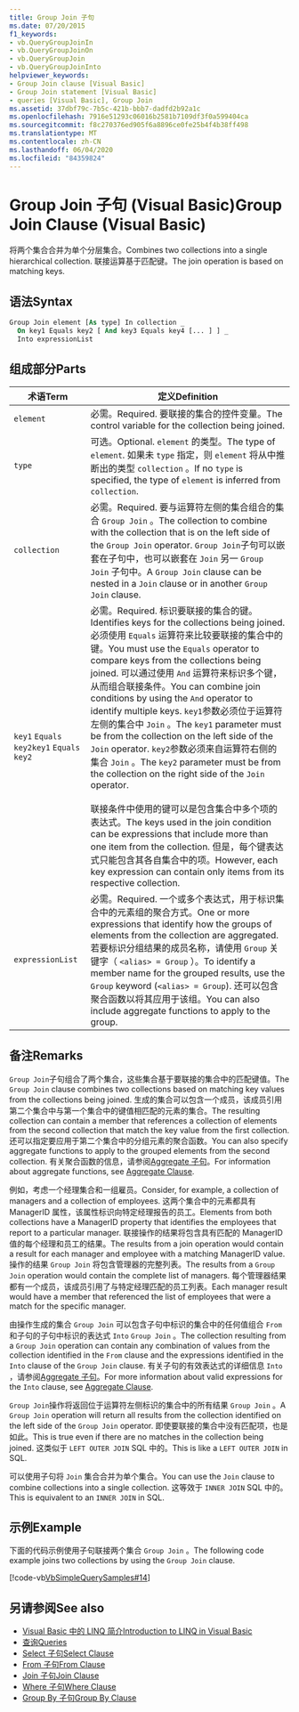 ```yaml
---
title: Group Join 子句
ms.date: 07/20/2015
f1_keywords:
- vb.QueryGroupJoinIn
- vb.QueryGroupJoinOn
- vb.QueryGroupJoin
- vb.QueryGroupJoinInto
helpviewer_keywords:
- Group Join clause [Visual Basic]
- Group Join statement [Visual Basic]
- queries [Visual Basic], Group Join
ms.assetid: 37dbf79c-7b5c-421b-bbb7-dadfd2b92a1c
ms.openlocfilehash: 7916e51293c06016b2581b7109df3f0a599404ca
ms.sourcegitcommit: f8c270376ed905f6a8896ce0fe25b4f4b38ff498
ms.translationtype: MT
ms.contentlocale: zh-CN
ms.lasthandoff: 06/04/2020
ms.locfileid: "84359824"
---
```

# <a name="group-join-clause-visual-basic"></a><span data-ttu-id="4dfb0-102">Group Join 子句 (Visual Basic)</span><span class="sxs-lookup"><span data-stu-id="4dfb0-102">Group Join Clause (Visual Basic)</span></span>
<span data-ttu-id="4dfb0-103">将两个集合合并为单个分层集合。</span><span class="sxs-lookup"><span data-stu-id="4dfb0-103">Combines two collections into a single hierarchical collection.</span></span> <span data-ttu-id="4dfb0-104">联接运算基于匹配键。</span><span class="sxs-lookup"><span data-stu-id="4dfb0-104">The join operation is based on matching keys.</span></span>  
  
## <a name="syntax"></a><span data-ttu-id="4dfb0-105">语法</span><span class="sxs-lookup"><span data-stu-id="4dfb0-105">Syntax</span></span>  
  
```vb  
Group Join element [As type] In collection _  
  On key1 Equals key2 [ And key3 Equals key4 [... ] ] _  
  Into expressionList  
```  
  
## <a name="parts"></a><span data-ttu-id="4dfb0-106">组成部分</span><span class="sxs-lookup"><span data-stu-id="4dfb0-106">Parts</span></span>  
  
|<span data-ttu-id="4dfb0-107">术语</span><span class="sxs-lookup"><span data-stu-id="4dfb0-107">Term</span></span>|<span data-ttu-id="4dfb0-108">定义</span><span class="sxs-lookup"><span data-stu-id="4dfb0-108">Definition</span></span>|  
|---|---|  
|`element`|<span data-ttu-id="4dfb0-109">必需。</span><span class="sxs-lookup"><span data-stu-id="4dfb0-109">Required.</span></span> <span data-ttu-id="4dfb0-110">要联接的集合的控件变量。</span><span class="sxs-lookup"><span data-stu-id="4dfb0-110">The control variable for the collection being joined.</span></span>|  
|`type`|<span data-ttu-id="4dfb0-111">可选。</span><span class="sxs-lookup"><span data-stu-id="4dfb0-111">Optional.</span></span> <span data-ttu-id="4dfb0-112">`element` 的类型。</span><span class="sxs-lookup"><span data-stu-id="4dfb0-112">The type of `element`.</span></span> <span data-ttu-id="4dfb0-113">如果未 `type` 指定，则 `element` 将从中推断出的类型 `collection` 。</span><span class="sxs-lookup"><span data-stu-id="4dfb0-113">If no `type` is specified, the type of `element` is inferred from `collection`.</span></span>|  
|`collection`|<span data-ttu-id="4dfb0-114">必需。</span><span class="sxs-lookup"><span data-stu-id="4dfb0-114">Required.</span></span> <span data-ttu-id="4dfb0-115">要与运算符左侧的集合组合的集合 `Group Join` 。</span><span class="sxs-lookup"><span data-stu-id="4dfb0-115">The collection to combine with the collection that is on the left side of the `Group Join` operator.</span></span> <span data-ttu-id="4dfb0-116">`Group Join`子句可以嵌套在子句中，也可以嵌套在 `Join` 另一 `Group Join` 子句中。</span><span class="sxs-lookup"><span data-stu-id="4dfb0-116">A `Group Join` clause can be nested in a `Join` clause or in another `Group Join` clause.</span></span>|  
|<span data-ttu-id="4dfb0-117">`key1` `Equals` `key2`</span><span class="sxs-lookup"><span data-stu-id="4dfb0-117">`key1` `Equals` `key2`</span></span>|<span data-ttu-id="4dfb0-118">必需。</span><span class="sxs-lookup"><span data-stu-id="4dfb0-118">Required.</span></span> <span data-ttu-id="4dfb0-119">标识要联接的集合的键。</span><span class="sxs-lookup"><span data-stu-id="4dfb0-119">Identifies keys for the collections being joined.</span></span> <span data-ttu-id="4dfb0-120">必须使用 `Equals` 运算符来比较要联接的集合中的键。</span><span class="sxs-lookup"><span data-stu-id="4dfb0-120">You must use the `Equals` operator to compare keys from the collections being joined.</span></span> <span data-ttu-id="4dfb0-121">可以通过使用 `And` 运算符来标识多个键，从而组合联接条件。</span><span class="sxs-lookup"><span data-stu-id="4dfb0-121">You can combine join conditions by using the `And` operator to identify multiple keys.</span></span> <span data-ttu-id="4dfb0-122">`key1`参数必须位于运算符左侧的集合中 `Join` 。</span><span class="sxs-lookup"><span data-stu-id="4dfb0-122">The `key1` parameter must be from the collection on the left side of the `Join` operator.</span></span> <span data-ttu-id="4dfb0-123">`key2`参数必须来自运算符右侧的集合 `Join` 。</span><span class="sxs-lookup"><span data-stu-id="4dfb0-123">The `key2` parameter must be from the collection on the right side of the `Join` operator.</span></span><br /><br /> <span data-ttu-id="4dfb0-124">联接条件中使用的键可以是包含集合中多个项的表达式。</span><span class="sxs-lookup"><span data-stu-id="4dfb0-124">The keys used in the join condition can be expressions that include more than one item from the collection.</span></span> <span data-ttu-id="4dfb0-125">但是，每个键表达式只能包含其各自集合中的项。</span><span class="sxs-lookup"><span data-stu-id="4dfb0-125">However, each key expression can contain only items from its respective collection.</span></span>|  
|`expressionList`|<span data-ttu-id="4dfb0-126">必需。</span><span class="sxs-lookup"><span data-stu-id="4dfb0-126">Required.</span></span> <span data-ttu-id="4dfb0-127">一个或多个表达式，用于标识集合中的元素组的聚合方式。</span><span class="sxs-lookup"><span data-stu-id="4dfb0-127">One or more expressions that identify how the groups of elements from the collection are aggregated.</span></span> <span data-ttu-id="4dfb0-128">若要标识分组结果的成员名称，请使用 `Group` 关键字（ `<alias> = Group` ）。</span><span class="sxs-lookup"><span data-stu-id="4dfb0-128">To identify a member name for the grouped results, use the `Group` keyword (`<alias> = Group`).</span></span> <span data-ttu-id="4dfb0-129">还可以包含聚合函数以将其应用于该组。</span><span class="sxs-lookup"><span data-stu-id="4dfb0-129">You can also include aggregate functions to apply to the group.</span></span>|  
  
## <a name="remarks"></a><span data-ttu-id="4dfb0-130">备注</span><span class="sxs-lookup"><span data-stu-id="4dfb0-130">Remarks</span></span>  
 <span data-ttu-id="4dfb0-131">`Group Join`子句组合了两个集合，这些集合基于要联接的集合中的匹配键值。</span><span class="sxs-lookup"><span data-stu-id="4dfb0-131">The `Group Join` clause combines two collections based on matching key values from the collections being joined.</span></span> <span data-ttu-id="4dfb0-132">生成的集合可以包含一个成员，该成员引用第二个集合中与第一个集合中的键值相匹配的元素的集合。</span><span class="sxs-lookup"><span data-stu-id="4dfb0-132">The resulting collection can contain a member that references a collection of elements from the second collection that match the key value from the first collection.</span></span> <span data-ttu-id="4dfb0-133">还可以指定要应用于第二个集合中的分组元素的聚合函数。</span><span class="sxs-lookup"><span data-stu-id="4dfb0-133">You can also specify aggregate functions to apply to the grouped elements from the second collection.</span></span> <span data-ttu-id="4dfb0-134">有关聚合函数的信息，请参阅[Aggregate 子句](aggregate-clause.md)。</span><span class="sxs-lookup"><span data-stu-id="4dfb0-134">For information about aggregate functions, see [Aggregate Clause](aggregate-clause.md).</span></span>  
  
 <span data-ttu-id="4dfb0-135">例如，考虑一个经理集合和一组雇员。</span><span class="sxs-lookup"><span data-stu-id="4dfb0-135">Consider, for example, a collection of managers and a collection of employees.</span></span> <span data-ttu-id="4dfb0-136">这两个集合中的元素都具有 ManagerID 属性，该属性标识向特定经理报告的员工。</span><span class="sxs-lookup"><span data-stu-id="4dfb0-136">Elements from both collections have a ManagerID property that identifies the employees that report to a particular manager.</span></span> <span data-ttu-id="4dfb0-137">联接操作的结果将包含具有匹配的 ManagerID 值的每个经理和员工的结果。</span><span class="sxs-lookup"><span data-stu-id="4dfb0-137">The results from a join operation would contain a result for each manager and employee with a matching ManagerID value.</span></span> <span data-ttu-id="4dfb0-138">操作的结果 `Group Join` 将包含管理器的完整列表。</span><span class="sxs-lookup"><span data-stu-id="4dfb0-138">The results from a `Group Join` operation would contain the complete list of managers.</span></span> <span data-ttu-id="4dfb0-139">每个管理器结果都有一个成员，该成员引用了与特定经理匹配的员工列表。</span><span class="sxs-lookup"><span data-stu-id="4dfb0-139">Each manager result would have a member that referenced the list of employees that were a match for the specific manager.</span></span>  
  
 <span data-ttu-id="4dfb0-140">由操作生成的集合 `Group Join` 可以包含子句中标识的集合中的任何值组合 `From` 和子句的子句中标识的表达式 `Into` `Group Join` 。</span><span class="sxs-lookup"><span data-stu-id="4dfb0-140">The collection resulting from a `Group Join` operation can contain any combination of values from the collection identified in the `From` clause and the expressions identified in the `Into` clause of the `Group Join` clause.</span></span> <span data-ttu-id="4dfb0-141">有关子句的有效表达式的详细信息 `Into` ，请参阅[Aggregate 子句](aggregate-clause.md)。</span><span class="sxs-lookup"><span data-stu-id="4dfb0-141">For more information about valid expressions for the `Into` clause, see [Aggregate Clause](aggregate-clause.md).</span></span>  
  
 <span data-ttu-id="4dfb0-142">`Group Join`操作将返回位于运算符左侧标识的集合中的所有结果 `Group Join` 。</span><span class="sxs-lookup"><span data-stu-id="4dfb0-142">A `Group Join` operation will return all results from the collection identified on the left side of the `Group Join` operator.</span></span> <span data-ttu-id="4dfb0-143">即使要联接的集合中没有匹配项，也是如此。</span><span class="sxs-lookup"><span data-stu-id="4dfb0-143">This is true even if there are no matches in the collection being joined.</span></span> <span data-ttu-id="4dfb0-144">这类似于 `LEFT OUTER JOIN` SQL 中的。</span><span class="sxs-lookup"><span data-stu-id="4dfb0-144">This is like a `LEFT OUTER JOIN` in SQL.</span></span>  
  
 <span data-ttu-id="4dfb0-145">可以使用子句将 `Join` 集合合并为单个集合。</span><span class="sxs-lookup"><span data-stu-id="4dfb0-145">You can use the `Join` clause to combine collections into a single collection.</span></span> <span data-ttu-id="4dfb0-146">这等效于 `INNER JOIN` SQL 中的。</span><span class="sxs-lookup"><span data-stu-id="4dfb0-146">This is equivalent to an `INNER JOIN` in SQL.</span></span>  
  
## <a name="example"></a><span data-ttu-id="4dfb0-147">示例</span><span class="sxs-lookup"><span data-stu-id="4dfb0-147">Example</span></span>  
 <span data-ttu-id="4dfb0-148">下面的代码示例使用子句联接两个集合 `Group Join` 。</span><span class="sxs-lookup"><span data-stu-id="4dfb0-148">The following code example joins two collections by using the `Group Join` clause.</span></span>  
  
 [!code-vb[VbSimpleQuerySamples#14](~/samples/snippets/visualbasic/VS_Snippets_VBCSharp/VbSimpleQuerySamples/VB/QuerySamples1.vb#14)]  
  
## <a name="see-also"></a><span data-ttu-id="4dfb0-149">另请参阅</span><span class="sxs-lookup"><span data-stu-id="4dfb0-149">See also</span></span>

- [<span data-ttu-id="4dfb0-150">Visual Basic 中的 LINQ 简介</span><span class="sxs-lookup"><span data-stu-id="4dfb0-150">Introduction to LINQ in Visual Basic</span></span>](../../programming-guide/language-features/linq/introduction-to-linq.md)
- [<span data-ttu-id="4dfb0-151">查询</span><span class="sxs-lookup"><span data-stu-id="4dfb0-151">Queries</span></span>](index.md)
- [<span data-ttu-id="4dfb0-152">Select 子句</span><span class="sxs-lookup"><span data-stu-id="4dfb0-152">Select Clause</span></span>](select-clause.md)
- [<span data-ttu-id="4dfb0-153">From 子句</span><span class="sxs-lookup"><span data-stu-id="4dfb0-153">From Clause</span></span>](from-clause.md)
- [<span data-ttu-id="4dfb0-154">Join 子句</span><span class="sxs-lookup"><span data-stu-id="4dfb0-154">Join Clause</span></span>](join-clause.md)
- [<span data-ttu-id="4dfb0-155">Where 子句</span><span class="sxs-lookup"><span data-stu-id="4dfb0-155">Where Clause</span></span>](where-clause.md)
- [<span data-ttu-id="4dfb0-156">Group By 子句</span><span class="sxs-lookup"><span data-stu-id="4dfb0-156">Group By Clause</span></span>](group-by-clause.md)
